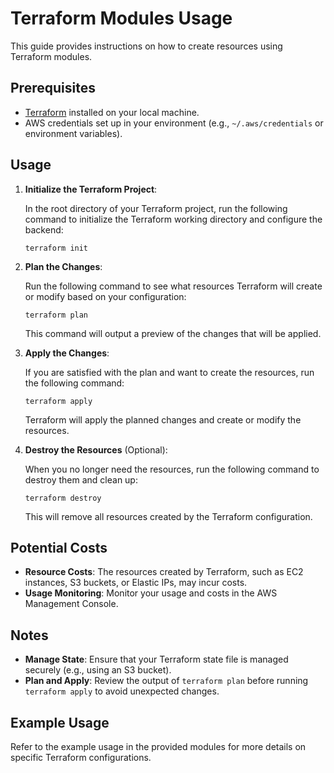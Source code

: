 # Terraform Modules Usage

This guide provides instructions on how to create resources using Terraform modules.

## Prerequisites

- [Terraform](https://www.terraform.io/downloads) installed on your local machine.
- AWS credentials set up in your environment (e.g., `~/.aws/credentials` or environment variables).

## Usage

1. **Initialize the Terraform Project**:

    In the root directory of your Terraform project, run the following command to initialize the Terraform working directory and configure the backend:

    ```shell
    terraform init
    ```

2. **Plan the Changes**:

    Run the following command to see what resources Terraform will create or modify based on your configuration:

    ```shell
    terraform plan
    ```

    This command will output a preview of the changes that will be applied.

3. **Apply the Changes**:

    If you are satisfied with the plan and want to create the resources, run the following command:

    ```shell
    terraform apply
    ```

    Terraform will apply the planned changes and create or modify the resources.

4. **Destroy the Resources** (Optional):

    When you no longer need the resources, run the following command to destroy them and clean up:

    ```shell
    terraform destroy
    ```

    This will remove all resources created by the Terraform configuration.

## Potential Costs

- **Resource Costs**: The resources created by Terraform, such as EC2 instances, S3 buckets, or Elastic IPs, may incur costs.
- **Usage Monitoring**: Monitor your usage and costs in the AWS Management Console.

## Notes

- **Manage State**: Ensure that your Terraform state file is managed securely (e.g., using an S3 bucket).
- **Plan and Apply**: Review the output of `terraform plan` before running `terraform apply` to avoid unexpected changes.

## Example Usage

Refer to the example usage in the provided modules for more details on specific Terraform configurations.
